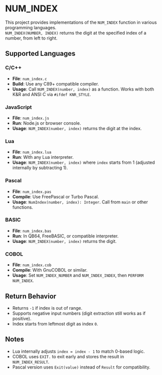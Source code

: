 # NUM_INDEX

This project provides implementations of the `NUM_INDEX` function in various programming languages.  
`NUM_INDEX(NUMBER, INDEX)` returns the digit at the specified index of a number, from left to right.

## Supported Languages

### C/C++
- **File**: `num_index.c`
- **Build**: Use any C89+ compatible compiler.
- **Usage**: Call `NUM_INDEX(number, index)` as a function. Works with both K&R and ANSI C via `#ifdef KNR_STYLE`.

### JavaScript
- **File**: `num_index.js`
- **Run**: Node.js or browser console.
- **Usage**: `NUM_INDEX(number, index)` returns the digit at the index.

### Lua
- **File**: `num_index.lua`
- **Run**: With any Lua interpreter.
- **Usage**: `NUM_INDEX(number, index)` where `index` starts from 1 (adjusted internally by subtracting 1).

### Pascal
- **File**: `num_index.pas`
- **Compile**: Use FreePascal or Turbo Pascal.
- **Usage**: `NumIndex(number, index): Integer`. Call from `main` or other functions.

### BASIC
- **File**: `num_index.bas`
- **Run**: In QB64, FreeBASIC, or compatible interpreter.
- **Usage**: `NUM_INDEX(number, index)` returns the digit.

### COBOL
- **File**: `num_index.cob`
- **Compile**: With GnuCOBOL or similar.
- **Usage**: Set `NUM_INDEX_NUMBER` and `NUM_INDEX_INDEX`, then `PERFORM NUM_INDEX`.

## Return Behavior
- Returns `-1` if index is out of range.
- Supports negative input numbers (digit extraction still works as if positive).
- Index starts from leftmost digit as index `0`.

## Notes
- Lua internally adjusts `index = index - 1` to match 0-based logic.
- COBOL uses `EXIT.` to exit early and stores the result in `NUM_INDEX_RESULT`.
- Pascal version uses `Exit(value)` instead of `Result` for compatibility.
